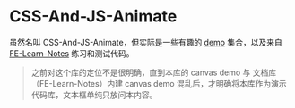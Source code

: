 # CSS-And-JS-Animate

虽然名叫 CSS-And-JS-Animate，但实际是一些有趣的 [demo](https://richardmyu.github.io/CSS-And-JS-Animate/) 集合，以及来自 [FE-Learn-Notes](https://github.com/richardmyu/FE-Learn-Notes) 练习和测试代码。

> 之前对这个库的定位不是很明确，直到本库的 canvas demo 与 文档库（FE-Learn-Notes）内建 canvas demo 混乱后，才明确将本库作为演示代码库，文本框单纯只放问本内容。
